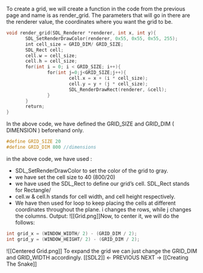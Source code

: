 To create a grid, we will create a function in the code from the previous page and name is as render_grid. 
The parameters that will go in there are the renderer value, the coordinates where you want the grid to be. 
```C
void render_grid(SDL_Renderer *renderer, int x, int y){  
       SDL_SetRenderDrawColor(renderer, 0x55, 0x55, 0x55, 255);  
       int cell_size = GRID_DIM/ GRID_SIZE;  
       SDL_Rect cell;  
       cell.w = cell_size;  
       cell.h = cell_size;  
       for(int i = 0; i < GRID_SIZE; i++){  
               for(int j=0;j<GRID_SIZE;j++){  
                       cell.x = x + (i * cell_size);  
                       cell.y = y + (j * cell_size);  
                       SDL_RenderDrawRect(renderer, &cell);  
               }  
       }  
       return;  
}
```
In the above code, we have defined the GRID_SIZE and GRID_DIM ( DIMENSION ) beforehand only. 
```C
#define GRID_SIZE 20
#define GRID_DIM 800 //dimensions
```
in the above code, we have used :
- SDL_SetRenderDrawColor to set the color of the grid to gray. 
- we have set the cell size to 40 (800/20)
- we have used the SDL_Rect to define our grid’s cell. SDL_Rect stands for Rectangle/ 
- cell.w & cell.h stands for cell width, and cell height respectively. 
- We have then used for loop to keep placing the cells at different coordinates throughout the plane. i changes the rows, while j changes the columns. 
Output:
![[Grid.png]]Now, to center it, we will do the follows: 
```C
int grid_x = (WINDOW_WIDTH/ 2) - (GRID_DIM / 2);
int grid_y = (WINDOW_HEIGHT/ 2) - (GRID_DIM / 2);
```
![[Centered Grid.png]]
To expand the grid we can just change the GRID_DIM and GRID_WIDTH accordingly. 
[[SDL2]] ← PREVIOUS
NEXT → [[Creating The Snake]] 